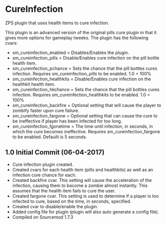 # CureInfection
ZPS plugin that uses health items to cure infection.

This plugin is an advanced version of the original pills cure plugin in that it gives more options for gameplay tweeks. The plugin has the following cvars:
    
- sm_cureinfection_enabled = Disables/Enables the plugin.
- sm_cureinfection_pills = Disable/Enables cure infection on the pill bottle health item.
- sm_cureinfection_pchance = Sets the chance that the pill bottles cures infection. Requires sm_cureinfection_pills to be enabled. 1.0 = 100%
- sm_cureinfection_healthkits = Disable/Enables cure infection on the healthkit health item.
- sm_cureinfection_hkchance = Sets the chance that the pill bottles cures infection. Requires sm_cureinfection_healthkits to be enabled. 1.0 = 100%
- sm_cureinfection_backfire = Optional setting that will cause the player to zombify faster upon cure failure.
- sm_cureinfection_fargone = Optional setting that can cause the cure to be ineffective if player has been infected for too long.
- sm_cureinfection_fgonetime = The time until infection, in seconds, in which the cure becomes ineffective. Requires sm_cureinfection_fargone to be enabled. Defauilt is 5 seconds.


1.0 Initial Commit (06-04-2017)
-----------------
- Cure infection plugin created.
- Created cvars for each health item (pills and healthkits) as well as an infection cure chance for each.
- Created backfire cvar. This setting will cause the acceleration of the infection, causing them to become a zombie almost instantly. This assumes that the health item fails to cure the user.
- Created fargone cvar. This setting is used to determine if a player is too infected to cure, based on the time, in seconds, specified.
- Created cvar to disable/enable the plugin.
- Added config file for plugin (plugin will also auto generate a config file).
- Compiled on Sourcemod 1.7.3
